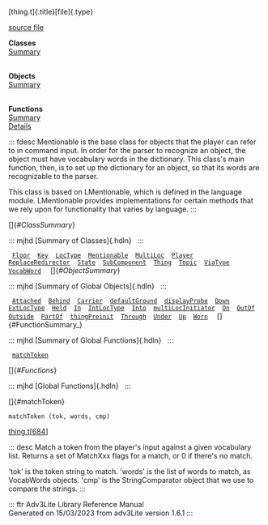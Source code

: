 [thing.t]{.title}[file]{.type}

[source file](../source/thing.t.html)

**Classes**\
[Summary](#_ClassSummary_)\
 

**Objects**\
[Summary](#_ObjectSummary_)\
 

**Functions**\
[Summary](#_FunctionSummary_)\
[Details](#_Functions_)

::: fdesc
Mentionable is the base class for objects that the player can refer to
in command input. In order for the parser to recognize an object, the
object must have vocabulary words in the dictionary. This class\'s main
function, then, is to set up the dictionary for an object, so that its
words are recognizable to the parser.

This class is based on LMentionable, which is defined in the language
module. LMentionable provides implementations for certain methods that
we rely upon for functionality that varies by language.
:::

[]{#_ClassSummary_}

::: mjhd
[Summary of Classes]{.hdln}  
:::

` `[`Floor`](../object/Floor.html)`  `[`Key`](../object/Key.html)`  `[`LocType`](../object/LocType.html)`  `[`Mentionable`](../object/Mentionable.html)`  `[`MultiLoc`](../object/MultiLoc.html)`  `[`Player`](../object/Player.html)`  `[`ReplaceRedirector`](../object/ReplaceRedirector.html)`  `[`State`](../object/State.html)`  `[`SubComponent`](../object/SubComponent.html)`  `[`Thing`](../object/Thing.html)`  `[`Topic`](../object/Topic.html)`  `[`ViaType`](../object/ViaType.html)`  `[`VocabWord`](../object/VocabWord.html)`  `
[]{#_ObjectSummary_}

::: mjhd
[Summary of Global Objects]{.hdln}  
:::

` `[`Attached`](../object/Attached.html)`  `[`Behind`](../object/Behind.html)`  `[`Carrier`](../object/Carrier.html)`  `[`defaultGround`](../object/defaultGround.html)`  `[`displayProbe`](../object/displayProbe.html)`  `[`Down`](../object/Down.html)`  `[`ExtLocType`](../object/ExtLocType.html)`  `[`Held`](../object/Held.html)`  `[`In`](../object/In.html)`  `[`IntLocType`](../object/IntLocType.html)`  `[`Into`](../object/Into.html)`  `[`multiLocInitiator`](../object/multiLocInitiator.html)`  `[`On`](../object/On.html)`  `[`OutOf`](../object/OutOf.html)`  `[`Outside`](../object/Outside.html)`  `[`PartOf`](../object/PartOf.html)`  `[`thingPreinit`](../object/thingPreinit.html)`  `[`Through`](../object/Through.html)`  `[`Under`](../object/Under.html)`  `[`Up`](../object/Up.html)`  `[`Worn`](../object/Worn.html)`  `
[]{#FunctionSummary_}

::: mjhd
[Summary of Global Functions]{.hdln}  
:::

` `[`matchToken`](#matchToken)`  `

[]{#_Functions_}

::: mjhd
[Global Functions]{.hdln}  
:::

[]{#matchToken}

`matchToken (tok, words, cmp)`

[thing.t](../file/thing.t.html)\[[684](../source/thing.t.html#684)\]

::: desc
Match a token from the player\'s input against a given vocabulary list.
Returns a set of MatchXxx flags for a match, or 0 if there\'s no match.

\'tok\' is the token string to match. \'words\' is the list of words to
match, as VocabWords objects. \'cmp\' is the StringComparator object
that we use to compare the strings.
:::

::: ftr
Adv3Lite Library Reference Manual\
Generated on 15/03/2023 from adv3Lite version 1.6.1
:::
